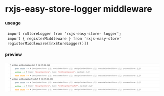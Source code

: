 # rxjs-easy-store-logger middleware

#### useage ####

```
 import rxStoreLogger from 'rxjs-easy-store- logger';
 import { registerMiddleware } from 'rxjs-easy-store'
 registerMiddleware([rxStoreLogger()])
```

#### preview ####
![Image text](./example.png)
